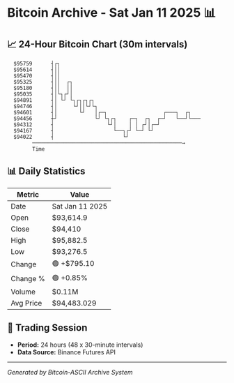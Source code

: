 # Bitcoin Archive - Sat Jan 11 2025 📊

## 📈 24-Hour Bitcoin Chart (30m intervals)

```
  $95759      ┤┌┐                                              
  $95614      ┤││                                              
  $95470      ┤││                                              
  $95325      ┤││  ┌┐                                          
  $95180      ┤││  ││                                          
  $95035      ┤│└┐┌┘│                                          
  $94891      ┤│ └┘ └┐┌┐┌┐┌┐                                   
  $94746      ┤│     └┘││└┘└┐                                  
  $94601      ┤│       └┘   │┌─┐                  ┌───┐  ┌┐    
  $94456      ┼┘            └┘ └┐┌┐    ┌─┐  ┌┐  ┌─┘   └──┘└─── 
  $94312      ┤                 └┘│    │ │ ┌┘│┌─┘              
  $94167      ┤                   └──┐┌┘ └─┘ └┘                
  $94022      ┤                      └┘                        
        ────────────────────────────────────────────────→
        Time
```

## 📊 Daily Statistics

| Metric | Value |
|--------|-------|
| Date | Sat Jan 11 2025 |
| Open | $93,614.9 |
| Close | $94,410 |
| High | $95,882.5 |
| Low | $93,276.5 |
| Change | 🟢 +$795.10 |
| Change % | 🟢 +0.85% |
| Volume | $0.11M |
| Avg Price | $94,483.029 |

## 📅 Trading Session

- **Period:** 24 hours (48 x 30-minute intervals)
- **Data Source:** Binance Futures API

---
*Generated by Bitcoin-ASCII Archive System*
